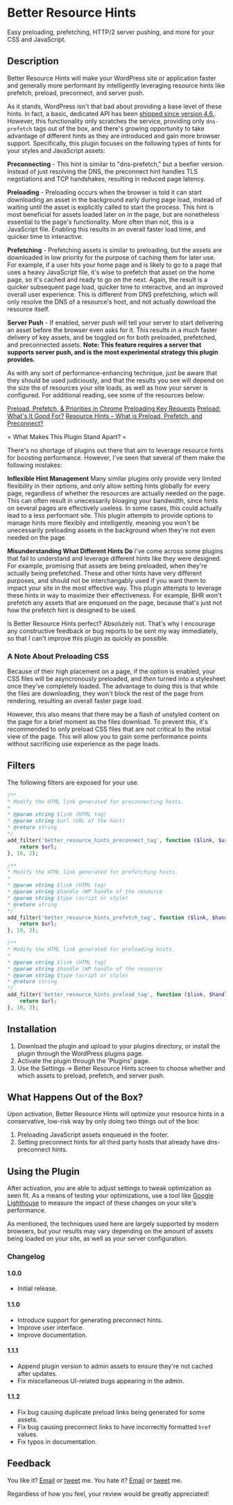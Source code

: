 # Better Resource Hints
Easy preloading, prefetching, HTTP/2 server pushing, and more for your CSS and JavaScript.

## Description
Better Resource Hints will make your WordPress site or application faster and generally more performant by intelligently leveraging resource hints like prefetch, preload, preconnect, and server push.

As it stands, WordPress isn't that bad about providing a base level of these hints. In fact, a basic, dedicated API has been [shipped since version 4.6.](https://make.wordpress.org/core/2016/07/06/resource-hints-in-4-6/). However, this functionality only scratches the service, providing only `dns-prefetch` tags out of the box, and there's growing opportunity to take advantage of different hints as they are introduced and gain more browser support. Specifically, this plugin focuses on the following types of hints for your styles and JavaScript assets:

**Preconnecting** - This hint is similar to "dns-prefetch," but a beefier version. Instead of just resolving the DNS, the preconnect hint handles TLS negotiations and TCP handshakes, resulting in reduced page latency.

**Preloading** - Preloading occurs when the browser is told it can start downloading an asset in the background early during page load, instead of waiting until the asset is explicitly called to start the process. This hint is most beneficial for assets loaded later on in the page, but are nonetheless essential to the page's functionality. More often than not, this is a JavaScript file. Enabling this results in an overall faster load time, and quicker time to interactive.

**Prefetching** - Prefetching assets is similar to preloading, but the assets are downloaded in low priority for the purpose of caching them for later use. For example, if a user hits your home page and is likely to go to a page that uses a heavy JavaScript file, it's wise to prefetch that asset on the home page, so it's cached and ready to go on the next. Again, the result is a quicker subsequent page load, quicker time to interactive, and an improved overall user experience. This is different from DNS prefetching, which will only resolve the DNS of a resource's host, and not actually download the resource itself.

**Server Push** - If enabled, server push will tell your server to start delivering an asset before the browser even asks for it. This results in a much faster delivery of key assets, and be toggled on for both preloaded, prefetched, and preconnected assets. **Note: This feature requires a server that supports server push, and is the most experimental strategy this plugin provides.**

As with any sort of performance-enhancing technique, just be aware that they should be used judiciously, and that the results you see will depend on the size the of resources your site loads, as well as how your server is configured. For additional reading, see some of the resources below:

[Preload, Prefetch, & Priorities in Chrome](https://medium.com/reloading/preload-prefetch-and-priorities-in-chrome-776165961bbf)
[Preloading Key Requests](https://developers.google.com/web/tools/lighthouse/audits/preload)
[Preload: What's It Good For?](https://www.smashingmagazine.com/2016/02/preload-what-is-it-good-for/)
[Resource Hints – What is Preload, Prefetch, and Preconnect?](https://www.keycdn.com/blog/resource-hints/)

= What Makes This Plugin Stand Apart? =

There's no shortage of plugins out there that aim to leverage resource hints for boosting performance. However, I've seen that several of them make the following mistakes:

**Inflexible Hint Management** Many similar plugins only provide very limited flexibility in their options, and only allow setting hints globally for every page, regardless of whether the resources are actually needed on the page. This can often result in unecessarily bloaging your bandwidth, since hints on several pages are effectively useless. In some cases, this could actually lead to a less performant site. This plugin attempts to provide options to manage hints more flexibily and intelligently, meaning you won't be unecessarily preloading assets in the background when they're not even needed on the page.

**Misunderstanding What Different Hints Do** I've come across some plugins that fail to understand and leverage different hints like they were designed. For example, promising that assets are being preloaded, when they're actually being prefetched. These and other hints have very different purposes, and should not be interchangably used if you want them to impact your site in the most effective way. This plugin attempts to leverage these hints in way to maximize their effectiveness. For example, BHR won't prefetch any assets that are enqueued on the page, because that's just not how the prefetch hint is designed to be used.

Is Better Resource Hints perfect? Absolutely not. That's why I encourage any constructive feedback or bug reports to be sent my way immediately, so that I can't improve this plugin as quickly as possible.


### A Note About Preloading CSS

Because of their high placement on a page, if the option is enabled, your CSS files will be asyncronously preloaded, and _then_ turned into a stylesheet once they've completely loaded. The advantage to doing this is that while the files are downloading, they won't block the rest of the page from rendering, resulting an overall faster page load.

However, this also means that there may be a flash of unstyled content on the page for a brief moment as the files download. To prevent this, it's recommended to only preload CSS files that are not critical to the initial view of the page. This will allow you to gain some performance points without sacrificing use experience as the page loads.

## Filters

The following filters are exposed for your use.

```php
/**
* Modify the HTML link generated for preconnecting hosts.
*
* @param string $link (HTML tag)
* @param string $url (URL of the host)
* @return string
*/
add_filter('better_resource_hints_preconnect_tag', function ($link, $url) {
	return $url;
}, 10, 2);
```

```php
/**
* Modify the HTML link generated for prefetching hosts.
*
* @param string $link (HTML tag)
* @param string $handle (WP handle of the resource
* @param string $type (script or style)
* @return string
*/
add_filter('better_resource_hints_prefetch_tag', function ($link, $handle, $type) {
	return $url;
}, 10, 3);
```

```php
/**
* Modify the HTML link generated for preloading hosts.
*
* @param string $link (HTML tag)
* @param string $handle (WP handle of the resource
* @param string $type (script or style)
* @return string
*/
add_filter('better_resource_hints_preload_tag', function ($link, $handle, $type) {
	return $url;
}, 10, 3);
```

## Installation
1. Download the plugin and upload to your plugins directory, or install the plugin through the WordPress plugins page.
2. Activate the plugin through the 'Plugins' page.
3. Use the Settings -> Better Resource Hints screen to choose whether and which assets to preload, prefetch, and server push.

## What Happens Out of the Box?
Upon activation, Better Resource Hints will optimize your resource hints in a conservative, low-risk way by only doing two things out of the box:

1. Preloading JavaScript assets enqueued in the footer.
2. Setting preconnect hints for all third party hosts that already have dns-preconnect hints.

## Using the Plugin

After activation, you are able to adjust settings to tweak optimization as seen fit. As a means of testing your optimizations, use a tool like [Google Lighthouse](https://developers.google.com/web/tools/lighthouse/) to measure the impact of these changes on your site's performance.

As mentioned, the techniques used here are largely supported by modern browsers, but your results may vary depending on the amount of assets being loaded on your site, as well as your server configuration.

### Changelog

#### 1.0.0
* Initial release.

#### 1.1.0
* Introduce support for generating preconnect hints.
* Improve user interface.
* Improve documentation.

#### 1.1.1
* Append plugin version to admin assets to ensure they're not cached after updates.
* Fix miscellaneous UI-related bugs appearing in the admin.

#### 1.1.2
* Fix bug causing duplicate preload links being generated for some assets.
* Fix bug causing preconnect links to have incorrectly formatted `href` values.
* Fix typos in documentation.

## Feedback
You like it? [Email](mailto:alex@macarthur.me) or [tweet](http://www.twitter.com/amacarthur) me. You hate it? [Email](mailto:alex@macarthur.me) or [tweet](http://www.twitter.com/amacarthur) me.

Regardless of how you feel, your review would be greatly appreciated!
